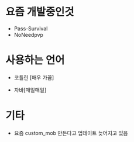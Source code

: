 # 요즘 개발중인것
- Pass-Survival
- NoNeedpvp
# 사용하는 언어
- 코틀린 [매우 가끔]

- 자바[매일매일]
# 기타
- 요즘 custom_mob 만든다고 업데이트 늦어지고 있음

